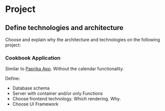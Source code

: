 # Project

## Define technologies and architecture

Choose and explain why the architecture and technologies on the following project:

### Cookbook Application

Similar to [Paprika App](https://www.paprikaapp.com/). Without the calendar functionality.

Define:

* Database schema
* Server with container and/or only Functions
* Choose frontend technology. Which rendering. Why.
* Choose UI Framework
